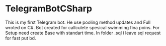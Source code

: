# TelegramBotCSharp
This is my first Telegram bot. He use pooling method updates and Full wroted on C#. Bot created for callculete spesical swimming fina poins.
  For Setup need create Base with standart time. In folder .sql i leave sql request for fast put bd.
  

